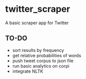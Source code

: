 # twitter_scraper
A basic scraper app for Twitter

## TO-DO
- sort results by frequency
- get relative probabilities of words
- push tweet corpus to json file
- run basic analytics on corpi
- integrate NLTK
